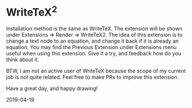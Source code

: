 # WriteTeX<sup>2</sup>

Installation method is the same as WriteTeX. The extension will be shown under Extensions => Render => WriteTeX2. The idea of this extension is to change a text node to an equation, and change it back if it is already an equation. You may find the Previous Extension under Extensions menu useful when using this extension. Give it a try, and feedback how do you think about it.

BTW, I am not an active user of WriteTeX because the scope of my current job is not quite related. Feel free to make PRs to improve this extension.

Have a great day, and happy drawing!

2019-04-19
